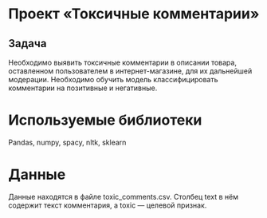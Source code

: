 # Проект «Токсичные комментарии»

## Задача

Необходимо выявить токсичные комментарии в описании товара, оставленном пользователем в интернет-магазине, для их дальнейшей модерации. Необходимо обучить модель классифицировать комментарии на позитивные и негативные. 

# Используемые библиотеки

Pandas, numpy, spacy, nltk, sklearn

# Данные

Данные находятся в файле toxic_comments.csv.
Столбец text в нём содержит текст комментария, а toxic — целевой признак.
